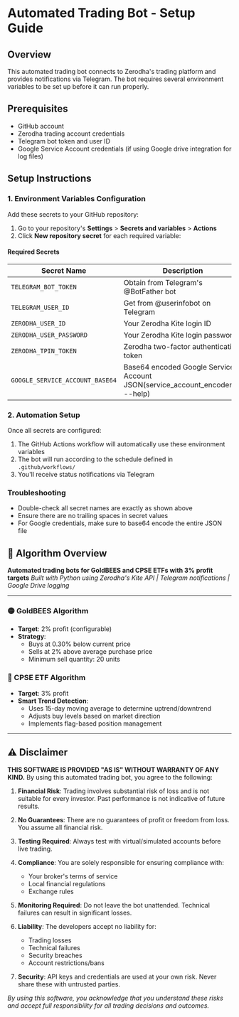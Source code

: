 # Automated Trading Bot - Setup Guide

## Overview

This automated trading bot connects to Zerodha's trading platform and provides notifications via Telegram. The bot requires several environment variables to be set up before it can run properly.

## Prerequisites

- GitHub account
- Zerodha trading account credentials
- Telegram bot token and user ID
- Google Service Account credentials (if using Google drive integration for log files)

## Setup Instructions

### 1. Environment Variables Configuration

Add these secrets to your GitHub repository:

1. Go to your repository's **Settings** > **Secrets and variables** > **Actions**
2. Click **New repository secret** for each required variable:

#### Required Secrets

| Secret Name                     | Description                                                                   |
| ------------------------------- | ----------------------------------------------------------------------------- |
| `TELEGRAM_BOT_TOKEN`            | Obtain from Telegram's @BotFather bot                                         |
| `TELEGRAM_USER_ID`              | Get from @userinfobot on Telegram                                             |
| `ZERODHA_USER_ID`               | Your Zerodha Kite login ID                                                    |
| `ZERODHA_USER_PASSWORD`         | Your Zerodha Kite login password                                              |
| `ZERODHA_TPIN_TOKEN`            | Zerodha two-factor authentication token                                       |
| `GOOGLE_SERVICE_ACCOUNT_BASE64` | Base64 encoded Google Service Account JSON(service_account_encoder.py --help) |

### 2. Automation Setup

Once all secrets are configured:

1. The GitHub Actions workflow will automatically use these environment variables
2. The bot will run according to the schedule defined in `.github/workflows/`
3. You'll receive status notifications via Telegram

### Troubleshooting

- Double-check all secret names are exactly as shown above
- Ensure there are no trailing spaces in secret values
- For Google credentials, make sure to base64 encode the entire JSON file

## 🎯 Algorithm Overview

**Automated trading bots for GoldBEES and CPSE ETFs with 3% profit targets**
*Built with Python using Zerodha's Kite API | Telegram notifications | Google Drive logging*

---

### 🟡 GoldBEES Algorithm

- **Target**: 2% profit (configurable)
- **Strategy**:
  - Buys at 0.30% below current price
  - Sells at 2% above average purchase price
  - Minimum sell quantity: 20 units

### 🔵 CPSE ETF Algorithm

- **Target**: 3% profit
- **Smart Trend Detection**:
  - Uses 15-day moving average to determine uptrend/downtrend
  - Adjusts buy levels based on market direction
  - Implements flag-based position management

---

## ⚠️ Disclaimer

**THIS SOFTWARE IS PROVIDED "AS IS" WITHOUT WARRANTY OF ANY KIND.** By using this automated trading bot, you agree to the following:

1. **Financial Risk**: Trading involves substantial risk of loss and is not suitable for every investor. Past performance is not indicative of future results.
2. **No Guarantees**: There are no guarantees of profit or freedom from loss. You assume all financial risk.
3. **Testing Required**: Always test with virtual/simulated accounts before live trading.
4. **Compliance**: You are solely responsible for ensuring compliance with:

   - Your broker's terms of service
   - Local financial regulations
   - Exchange rules
5. **Monitoring Required**: Do not leave the bot unattended. Technical failures can result in significant losses.
6. **Liability**: The developers accept no liability for:

   - Trading losses
   - Technical failures
   - Security breaches
   - Account restrictions/bans
7. **Security**: API keys and credentials are used at your own risk. Never share these with untrusted parties.

*By using this software, you acknowledge that you understand these risks and accept full responsibility for all trading decisions and outcomes.*

